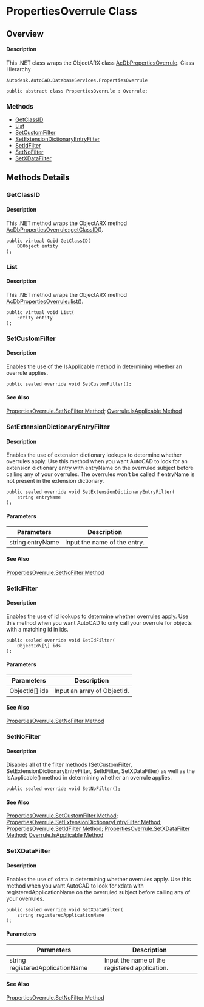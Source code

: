 # PropertiesOverrule Class

## Overview

#### Description
This .NET class wraps the ObjectARX class [AcDbPropertiesOverrule](AcDbPropertiesOverrule.md).
Class Hierarchy
```text
Autodesk.AutoCAD.DatabaseServices.PropertiesOverrule
```

```text
public abstract class PropertiesOverrule : Overrule;
```

### Methods

- [GetClassID](#getclassid)
- [List](#list)
- [SetCustomFilter](#setcustomfilter)
- [SetExtensionDictionaryEntryFilter](#setextensiondictionaryentryfilter)
- [SetIdFilter](#setidfilter)
- [SetNoFilter](#setnofilter)
- [SetXDataFilter](#setxdatafilter)


## Methods Details

### GetClassID

#### Description
This .NET method wraps the ObjectARX method [AcDbPropertiesOverrule::getClassID()](AcDbPropertiesOverrule__getClassID@AcDbObject_@CLSID_.md).
```text
public virtual Guid GetClassID(
    DBObject entity
);
```

### List

#### Description
This .NET method wraps the ObjectARX method [AcDbPropertiesOverrule::list()](AcDbPropertiesOverrule__list@AcDbEntity_.md).
```text
public virtual void List(
    Entity entity
);
```

### SetCustomFilter

#### Description
Enables the use of the IsApplicable method in determining whether an overrule applies.
```text
public sealed override void SetCustomFilter();
```

#### See Also
[PropertiesOverrule.SetNoFilter Method](Autodesk_AutoCAD_DatabaseServices_PropertiesOverrule_SetNoFilter.md); [Overrule.IsApplicable Method](Autodesk_AutoCAD_Runtime_Overrule_IsApplicable@RXObject.md)

### SetExtensionDictionaryEntryFilter

#### Description
Enables the use of extension dictionary lookups to determine whether overrules apply. 
Use this method when you want AutoCAD to look for an extension dictionary entry with entryName on the overruled subject before calling any of your overrules. The overrules won't be called if entryName is not present in the extension dictionary.
```text
public sealed override void SetExtensionDictionaryEntryFilter(
    string entryName
);
```

#### Parameters
| Parameters | Description |
| --- | --- |
| string entryName | Input the name of the entry. |

#### See Also
[PropertiesOverrule.SetNoFilter Method](Autodesk_AutoCAD_DatabaseServices_PropertiesOverrule_SetNoFilter.md)

### SetIdFilter

#### Description
Enables the use of id lookups to determine whether overrules apply. 
Use this method when you want AutoCAD to only call your overrule for objects with a matching id in ids.
```text
public sealed override void SetIdFilter(
    ObjectId\[\] ids
);
```

#### Parameters
| Parameters | Description |
| --- | --- |
| ObjectId[] ids | Input an array of ObjectId. |

#### See Also
[PropertiesOverrule.SetNoFilter Method](Autodesk_AutoCAD_DatabaseServices_PropertiesOverrule_SetNoFilter.md)

### SetNoFilter

#### Description
Disables all of the filter methods (SetCustomFilter, SetExtensionDictionaryEntryFilter, SetIdFilter, SetXDataFilter) as well as the IsApplicable() method in determining whether an overrule applies.
```text
public sealed override void SetNoFilter();
```

#### See Also
[PropertiesOverrule.SetCustomFilter Method](Autodesk_AutoCAD_DatabaseServices_PropertiesOverrule_SetCustomFilter.md); [PropertiesOverrule.SetExtensionDictionaryEntryFilter Method](Autodesk_AutoCAD_DatabaseServices_PropertiesOverrule_SetExtensionDictionaryEntryFilter@string.md); [PropertiesOverrule.SetIdFilter Method](Autodesk_AutoCAD_DatabaseServices_PropertiesOverrule_SetIdFilter@ObjectId\[\].md); [PropertiesOverrule.SetXDataFilter Method](Autodesk_AutoCAD_DatabaseServices_PropertiesOverrule_SetXDataFilter@string.md); [Overrule.IsApplicable Method](Autodesk_AutoCAD_Runtime_Overrule_IsApplicable@RXObject.md)

### SetXDataFilter

#### Description
Enables the use of xdata in determining whether overrules apply. Use this method when you want AutoCAD to look for xdata with registeredApplicationName on the overruled subject before calling any of your overrules.
```text
public sealed override void SetXDataFilter(
    string registeredApplicationName
);
```

#### Parameters
| Parameters | Description |
| --- | --- |
| string registeredApplicationName | Input the name of the registered application. |

#### See Also
[PropertiesOverrule.SetNoFilter Method](Autodesk_AutoCAD_DatabaseServices_PropertiesOverrule_SetNoFilter.md)